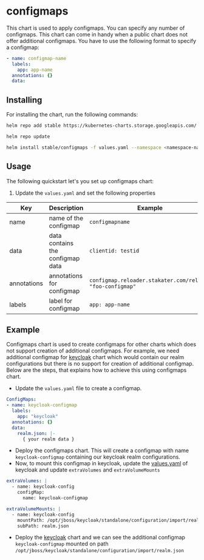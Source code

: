 # configmaps

This chart is used to apply configmaps. You can specify any number of configmaps. This chart can come in handy when a public chart does not offer additional configmaps. You have to use the following format to specify a configmap:

```yaml
- name: configmap-name
  labels:
    app: app-name
  annotations: {}
  data:
```

## Installing

For installing the chart, run the following commands:

```bash
helm repo add stable https://kubernetes-charts.storage.googleapis.com/

helm repo update

helm install stable/configmaps -f values.yaml --namespace <namespace-name>
```

## Usage

The following quickstart let's you set up configmaps chart:

1. Update the `values.yaml` and set the following properties

| Key           | Description                                                               | Example                            | Default Value                      |
|---------------|---------------------------------------------------------------------------|------------------------------------|------------------------------------|
| name          | name of the configmap                                                     | `configmapname`                                             | `configmapname`                    |
| data          | data contains the configmap data                                          | `clientid: testid`                                          | ``                                 |
| annotations   | annotations for configmap                                                 | `configmap.reloader.stakater.com/reload: "foo-configmap"`                | `{}`                        |
| labels        | label for configmap                                                         | `app: app-name`                         | `app: app-name`                                        |

## Example

Configmaps chart is used to create configmaps for other charts which does not support creation of additional configmaps.
For example, we need additional configmap for [keycloak](https://github.com/helm/charts/tree/master/stable/keycloak) chart which would contain our realm configurations but there is no support for creation of additional configmap. Below are the steps, that explains how to achieve this using configmaps chart.

- Update the `values.yaml` file to create a configmap. 

```yaml
ConfigMaps:
- name: keycloak-configmap
  labels:
    app: "keycloak"
  annotations: {}
  data:
    realm.json: |-
      { your realm data }
```

- Deploy the configmaps chart. This will create a configmap with name `keycloak-configmap` containing our keycloak realm configurations.
- Now, to mount this configmap in keycloak, update the [values.yaml](https://github.com/helm/charts/blob/master/stable/keycloak/values.yaml) of keycloak and update `extraVolumes` and `extraVolumeMounts`

```yaml
extraVolumes: |
  - name: keycloak-config
    configMap:
      name: keycloak-configmap
```

```yaml
extraVolumeMounts: |
  - name: keycloak-config
    mountPath: /opt/jboss/keycloak/standalone/configuration/import/realm.json
    subPath: realm.json
```

- Deploy the [keycloak](https://github.com/helm/charts/tree/master/stable/keycloak) chart and we can see the additional configmap `keycloak-configmap` mounted on path `/opt/jboss/keycloak/standalone/configuration/import/realm.json`